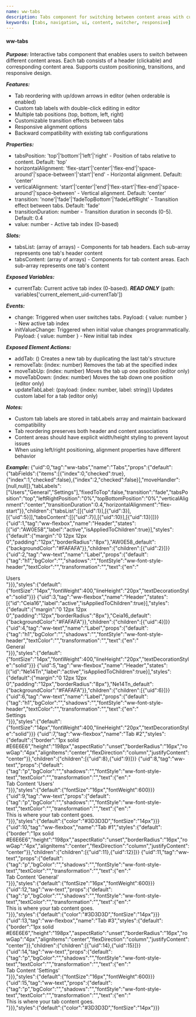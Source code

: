 ```yaml
---
name: ww-tabs
description: Tabs component for switching between content areas with customizable positions, alignments, and transitions.
keywords: [tabs, navigation, ui, content, switcher, responsive]
---
```


#### ww-tabs

***Purpose:***
Interactive tabs component that enables users to switch between different content areas. Each tab consists of a header (clickable) and corresponding content area. Supports custom positioning, transitions, and responsive design.

***Features:***
- Tab reordering with up/down arrows in editor (when orderable is enabled)
- Custom tab labels with double-click editing in editor
- Multiple tab positions (top, bottom, left, right)
- Customizable transition effects between tabs
- Responsive alignment options
- Backward compatibility with existing tab configurations

***Properties:***
- tabsPosition: 'top'|'bottom'|'left'|'right' - Position of tabs relative to content. Default: 'top'
- horizontalAlignment: 'flex-start'|'center'|'flex-end'|'space-around'|'space-between'|'start'|'end' - Horizontal alignment. Default: 'center'
- verticalAlignment: 'start'|'center'|'end'|'flex-start'|'flex-end'|'space-around'|'space-between' - Vertical alignment. Default: 'center'
- transition: 'none'|'fade'|'fadeTopBottom'|'fadeLeftRight' - Transition effect between tabs. Default: 'fade'
- transitionDuration: number - Transition duration in seconds (0-5). Default: 0.4
- value: number - Active tab index (0-based)

***Slots:***
- tabsList: (array of arrays) - Components for tab headers. Each sub-array represents one tab's header content
- tabsContent: (array of arrays) - Components for tab content areas. Each sub-array represents one tab's content

***Exposed Variables:***
- currentTab: Current active tab index (0-based). ***READ ONLY*** (path: variables['current_element_uid-currentTab'])

***Events:***
- change: Triggered when user switches tabs. Payload: { value: number } - New active tab index
- initValueChange: Triggered when initial value changes programmatically. Payload: { value: number } - New initial tab index

***Exposed Element Actions:***
- addTab: () Creates a new tab by duplicating the last tab's structure
- removeTab: (index: number) Removes the tab at the specified index
- moveTabUp: (index: number) Moves the tab up one position (editor only)
- moveTabDown: (index: number) Moves the tab down one position (editor only)
- updateTabLabel: (payload: {index: number, label: string}) Updates custom label for a tab (editor only)

***Notes:***
- Custom tab labels are stored in tabLabels array and maintain backward compatibility
- Tab reordering preserves both header and content associations
- Content areas should have explicit width/height styling to prevent layout issues
- When using left/right positioning, alignment properties have different behavior

***Example:***
<elements>
{"uid":0,"tag":"ww-tabs","name":"Tabs","props":{"default":{"tabFields":{"items":[{"index":0,"checked":true},{"index":1,"checked":false},{"index":2,"checked":false}],"moveHandler":[null,null]},"tabLabels":["Users","General","Settings"],"fixedToTop":false,"transition":"fade","tabsPosition":"top","leftRightPosition":"0%","topBottomPosition":"0%","verticalAlignment":"center","transitionDuration":0.4,"horizontalAlignment":"flex-start"}},"children":{"tabsList":[[{"uid":1}],[{"uid":3}],[{"uid":5}]],"tabsContent":[[{"uid":7}],[{"uid":10}],[{"uid":13}]]}}
{"uid":1,"tag":"ww-flexbox","name":"Header","states":[{"id":"AW0E58","label":"active","isAppliedToChildren":true}],"styles":{"default":{"margin":"0 12px 12px 0","padding":"12px","borderRadius":"8px"},"AW0E58_default":{"backgroundColor":"#FAFAFA"}},"children":{"children":[{"uid":2}]}}
{"uid":2,"tag":"ww-text","name":"Label","props":{"default":{"tag":"h1","bgColor":"","shadows":"","fontStyle":"ww-font-style-header","textColor":"","transformation":"","text":{"en":"<div>Users</div>"}}},"styles":{"default":{"fontSize":"14px","fontWeight":400,"lineHeight":"20px","textDecorationStyle":"solid"}}}
{"uid":3,"tag":"ww-flexbox","name":"Header","states":[{"id":"Ceia16","label":"active","isAppliedToChildren":true}],"styles":{"default":{"margin":"0 12px 12px 0","padding":"12px","borderRadius":"8px"},"Ceia16_default":{"backgroundColor":"#FAFAFA"}},"children":{"children":[{"uid":4}]}}
{"uid":4,"tag":"ww-text","name":"Label","props":{"default":{"tag":"h1","bgColor":"","shadows":"","fontStyle":"ww-font-style-header","textColor":"","transformation":"","text":{"en":"<div>General</div>"}}},"styles":{"default":{"fontSize":"14px","fontWeight":400,"lineHeight":"20px","textDecorationStyle":"solid"}}}
{"uid":5,"tag":"ww-flexbox","name":"Header","states":[{"id":"Ne14Tn","label":"active","isAppliedToChildren":true}],"styles":{"default":{"margin":"0 12px 12px 0","padding":"12px","borderRadius":"8px"},"Ne14Tn_default":{"backgroundColor":"#FAFAFA"}},"children":{"children":[{"uid":6}]}}
{"uid":6,"tag":"ww-text","name":"Label","props":{"default":{"tag":"h1","bgColor":"","shadows":"","fontStyle":"ww-font-style-header","textColor":"","transformation":"","text":{"en":"<div>Settings</div>"}}},"styles":{"default":{"fontSize":"14px","fontWeight":400,"lineHeight":"20px","textDecorationStyle":"solid"}}}
{"uid":7,"tag":"ww-flexbox","name":"Tab #2","styles":{"default":{"border":"1px solid #E6E6E6","height":"198px","aspectRatio":"unset","borderRadius":"16px","rowGap":"4px","alignItems":"center","flexDirection":"column","justifyContent":"center"}},"children":{"children":[{"uid":8},{"uid":9}]}}
{"uid":8,"tag":"ww-text","props":{"default":{"tag":"p","bgColor":"","shadows":"","fontStyle":"ww-font-style-text","textColor":"","transformation":"","text":{"en":"<div>Tab Content 'Users'</div>"}}},"styles":{"default":{"fontSize":"16px","fontWeight":600}}}
{"uid":9,"tag":"ww-text","props":{"default":{"tag":"p","bgColor":"","shadows":"","fontStyle":"ww-font-style-text","textColor":"","transformation":"","text":{"en":"<div>This is where your tab content goes.</div>"}}},"styles":{"default":{"color":"#3D3D3D","fontSize":"14px"}}}
{"uid":10,"tag":"ww-flexbox","name":"Tab #1","styles":{"default":{"border":"1px solid #E6E6E6","height":"198px","aspectRatio":"unset","borderRadius":"16px","rowGap":"4px","alignItems":"center","flexDirection":"column","justifyContent":"center"}},"children":{"children":[{"uid":11},{"uid":12}]}}
{"uid":11,"tag":"ww-text","props":{"default":{"tag":"p","bgColor":"","shadows":"","fontStyle":"ww-font-style-text","textColor":"","transformation":"","text":{"en":"<div>Tab Content 'General'</div>"}}},"styles":{"default":{"fontSize":"16px","fontWeight":600}}}
{"uid":12,"tag":"ww-text","props":{"default":{"tag":"p","bgColor":"","shadows":"","fontStyle":"ww-font-style-text","textColor":"","transformation":"","text":{"en":"<div>This is where your tab content goes.</div>"}}},"styles":{"default":{"color":"#3D3D3D","fontSize":"14px"}}}
{"uid":13,"tag":"ww-flexbox","name":"Tab #3","styles":{"default":{"border":"1px solid #E6E6E6","height":"198px","aspectRatio":"unset","borderRadius":"16px","rowGap":"4px","alignItems":"center","flexDirection":"column","justifyContent":"center"}},"children":{"children":[{"uid":14},{"uid":15}]}}
{"uid":14,"tag":"ww-text","props":{"default":{"tag":"p","bgColor":"","shadows":"","fontStyle":"ww-font-style-text","textColor":"","transformation":"","text":{"en":"<div>Tab Content 'Settings'</div>"}}},"styles":{"default":{"fontSize":"16px","fontWeight":600}}}
{"uid":15,"tag":"ww-text","props":{"default":{"tag":"p","bgColor":"","shadows":"","fontStyle":"ww-font-style-text","textColor":"","transformation":"","text":{"en":"<div>This is where your tab content goes.</div>"}}},"styles":{"default":{"color":"#3D3D3D","fontSize":"14px"}}}
</elements>

